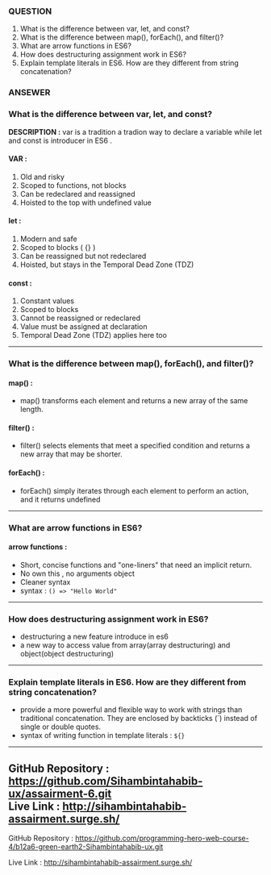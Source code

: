 ### QUESTION  
1) What is the difference between var, let, and const?
2) What is the difference between map(), forEach(), and filter()?
3) What are arrow functions in ES6?
4) How does destructuring assignment work in ES6?
5) Explain template literals in ES6. How are they different from string concatenation?

### ANSEWER
### What is the difference between var, let, and const?
**DESCRIPTION :** var is a tradition a tradion way to declare a variable while let and const is introducer in ES6 . 
#### **VAR :** 
1. Old and risky
2. Scoped to functions, not blocks
3. Can be redeclared and reassigned
4. Hoisted to the top with undefined value
#### **let :** 
 1. Modern and safe
 2. Scoped to blocks ( {} )
3. Can be reassigned but not redeclared
4. Hoisted, but stays in the Temporal Dead Zone (TDZ)
#### **const :** 
1. Constant values
2. Scoped to blocks
3. Cannot be reassigned or redeclared
4. Value must be assigned at declaration
5. Temporal Dead Zone (TDZ) applies here too

---

### What is the difference between map(), forEach(), and filter()?
#### **map() :**
- map() transforms each element and returns a new array of the same length.
#### **filter() :**
- filter() selects elements that meet a specified condition and returns a new array that may be shorter.
#### **forEach() :**
- forEach() simply iterates through each element to perform an action, and it returns undefined

---

### What are arrow functions in ES6?
#### **arrow functions :**
- Short, concise functions and "one-liners" that need an implicit return.
- No own this , no arguments object
- Cleaner syntax 
- syntax : `() => "Hello World" `

---

### How does destructuring assignment work in ES6?
- destructuring a new feature introduce in es6 
- a new way to access value from array(array destructuring) and object(object destructuring)

---

### Explain template literals in ES6. How are they different from string concatenation?
- provide a more powerful and flexible way to work with strings than traditional concatenation. They are enclosed by backticks (`) instead of single or double quotes.
- syntax of writing function in template literals : `${}`
---
 

<!-- questaing  -->
<!-- ftp://192.168.1.5:2221 -->

GitHub Repository : https://github.com/Sihambintahabib-ux/assairment-6.git
 <br> Live Link : http://sihambintahabib-assairment.surge.sh/
 ---
 GitHub Repository : https://github.com/programming-hero-web-course-4/b12a6-green-earth2-Sihambintahabib-ux.git

Live Link : http://sihambintahabib-assairment.surge.sh/